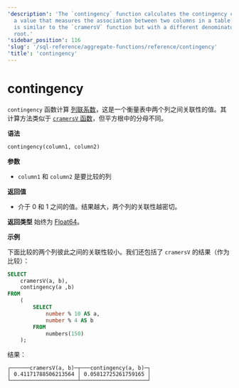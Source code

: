 ```yaml
---
'description': 'The `contingency` function calculates the contingency coefficient,
  a value that measures the association between two columns in a table. The computation
  is similar to the `cramersV` function but with a different denominator in the square
  root.'
'sidebar_position': 116
'slug': '/sql-reference/aggregate-functions/reference/contingency'
'title': 'contingency'
---
```





# contingency

`contingency` 函数计算 [列联系数](https://en.wikipedia.org/wiki/Contingency_table#Cram%C3%A9r's_V_and_the_contingency_coefficient_C)，这是一个衡量表中两个列之间关联性的值。其计算方法类似于 [ `cramersV` 函数](./cramersv.md)，但平方根中的分母不同。

**语法**

```sql
contingency(column1, column2)
```

**参数**

- `column1` 和 `column2` 是要比较的列

**返回值**

- 介于 0 和 1 之间的值。结果越大，两个列的关联性越密切。

**返回类型** 始终为 [Float64](../../../sql-reference/data-types/float.md)。

**示例**

下面比较的两个列彼此之间的关联性较小。我们还包括了 `cramersV` 的结果（作为比较）：

```sql
SELECT
    cramersV(a, b),
    contingency(a ,b)
FROM
    (
        SELECT
            number % 10 AS a,
            number % 4 AS b
        FROM
            numbers(150)
    );
```

结果：

```response
┌──────cramersV(a, b)─┬───contingency(a, b)─┐
│ 0.41171788506213564 │ 0.05812725261759165 │
└─────────────────────┴─────────────────────┘
```
